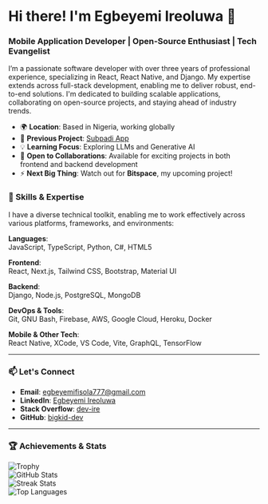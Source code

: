 # Hi there! I'm Egbeyemi Ireoluwa 👋

### Mobile Application Developer | Open-Source Enthusiast | Tech Evangelist

I’m a passionate software developer with over three years of professional experience, specializing in React, React Native, and Django. My expertise extends across full-stack development, enabling me to deliver robust, end-to-end solutions. I'm dedicated to building scalable applications, collaborating on open-source projects, and staying ahead of industry trends.

- 🌍 **Location**: Based in Nigeria, working globally
- 🚀 **Previous Project**: [Subpadi App](https://play.google.com/store/apps/details?id=com.Subpadi.Subpadiapp&hl=en_US&pli=1)
- 💡 **Learning Focus**: Exploring LLMs and Generative AI
- 🤝 **Open to Collaborations**: Available for exciting projects in both frontend and backend development
- ⚡ **Next Big Thing**: Watch out for **Bitspace**, my upcoming project!

### 🚀 Skills & Expertise

I have a diverse technical toolkit, enabling me to work effectively across various platforms, frameworks, and environments:

**Languages**:  
JavaScript, TypeScript, Python, C#, HTML5

**Frontend**:  
React, Next.js, Tailwind CSS, Bootstrap, Material UI

**Backend**:  
Django, Node.js, PostgreSQL, MongoDB

**DevOps & Tools**:  
Git, GNU Bash, Firebase, AWS, Google Cloud, Heroku, Docker

**Mobile & Other Tech**:  
React Native, XCode, VS Code, Vite, GraphQL, TensorFlow

---

### 📫 Let's Connect
- **Email**: [egbeyemifisola777@gmail.com](mailto:egbeyemifisola777@gmail.com)
- **LinkedIn**: [Egbeyemi Ireoluwa](https://www.linkedin.com/in/egbeyemi-ireoluwa-dev)
- **Stack Overflow**: [dev-ire](https://www.stackoverflow.com/users/19943073/dev-ire)
- **GitHub**: [bigkid-dev](https://github.com/bigkid-dev)

---

### 🏆 Achievements & Stats

![Trophy](https://github-profile-trophy.vercel.app/?username=bigkid-dev)  
![GitHub Stats](https://github-readme-stats.vercel.app/api?username=bigkid-dev&show_icons=true&count_private=true&theme=radical)  
![Streak Stats](https://github-readme-streak-stats.herokuapp.com/?user=bigkid-dev&theme=radical)  
![Top Languages](https://github-readme-stats.vercel.app/api/top-langs/?username=bigkid-dev&layout=compact&theme=radical)




